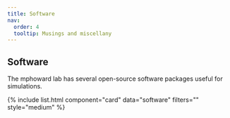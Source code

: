 ```yaml
---
title: Software
nav:
  order: 4
  tooltip: Musings and miscellany
---
```


## Software

The mphoward lab has several open-source software packages useful for simulations.

{% include list.html component="card" data="software" filters="" style="medium" %}
